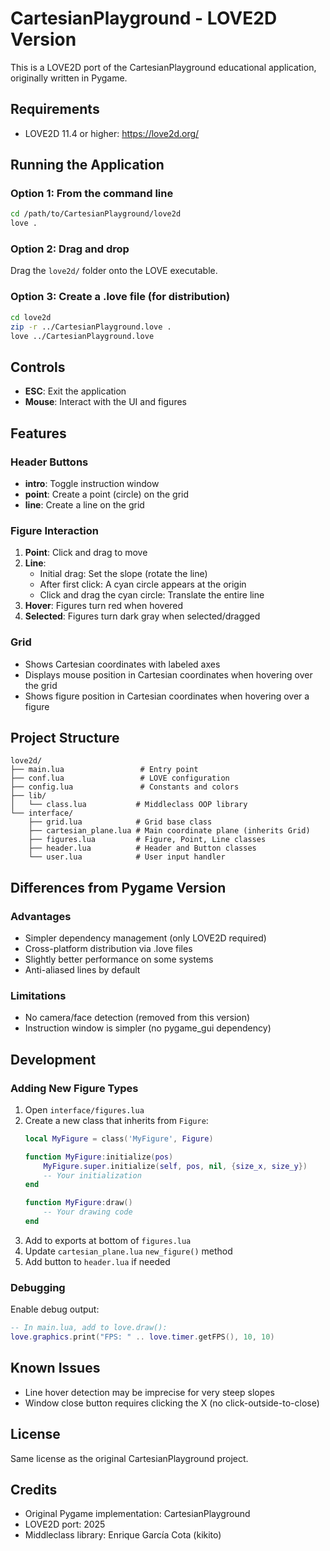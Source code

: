 # CartesianPlayground - LOVE2D Version

This is a LOVE2D port of the CartesianPlayground educational application, originally written in Pygame.

## Requirements

- LOVE2D 11.4 or higher: https://love2d.org/

## Running the Application

### Option 1: From the command line
```bash
cd /path/to/CartesianPlayground/love2d
love .
```

### Option 2: Drag and drop
Drag the `love2d/` folder onto the LOVE executable.

### Option 3: Create a .love file (for distribution)
```bash
cd love2d
zip -r ../CartesianPlayground.love .
love ../CartesianPlayground.love
```

## Controls

- **ESC**: Exit the application
- **Mouse**: Interact with the UI and figures

## Features

### Header Buttons
- **intro**: Toggle instruction window
- **point**: Create a point (circle) on the grid
- **line**: Create a line on the grid

### Figure Interaction
1. **Point**: Click and drag to move
2. **Line**:
   - Initial drag: Set the slope (rotate the line)
   - After first click: A cyan circle appears at the origin
   - Click and drag the cyan circle: Translate the entire line
3. **Hover**: Figures turn red when hovered
4. **Selected**: Figures turn dark gray when selected/dragged

### Grid
- Shows Cartesian coordinates with labeled axes
- Displays mouse position in Cartesian coordinates when hovering over the grid
- Shows figure position in Cartesian coordinates when hovering over a figure

## Project Structure

```
love2d/
├── main.lua                 # Entry point
├── conf.lua                 # LOVE configuration
├── config.lua               # Constants and colors
├── lib/
│   └── class.lua           # Middleclass OOP library
└── interface/
    ├── grid.lua            # Grid base class
    ├── cartesian_plane.lua # Main coordinate plane (inherits Grid)
    ├── figures.lua         # Figure, Point, Line classes
    ├── header.lua          # Header and Button classes
    └── user.lua            # User input handler
```

## Differences from Pygame Version

### Advantages
- Simpler dependency management (only LOVE2D required)
- Cross-platform distribution via .love files
- Slightly better performance on some systems
- Anti-aliased lines by default

### Limitations
- No camera/face detection (removed from this version)
- Instruction window is simpler (no pygame_gui dependency)

## Development

### Adding New Figure Types

1. Open `interface/figures.lua`
2. Create a new class that inherits from `Figure`:
   ```lua
   local MyFigure = class('MyFigure', Figure)

   function MyFigure:initialize(pos)
       MyFigure.super.initialize(self, pos, nil, {size_x, size_y})
       -- Your initialization
   end

   function MyFigure:draw()
       -- Your drawing code
   end
   ```
3. Add to exports at bottom of `figures.lua`
4. Update `cartesian_plane.lua` `new_figure()` method
5. Add button to `header.lua` if needed

### Debugging

Enable debug output:
```lua
-- In main.lua, add to love.draw():
love.graphics.print("FPS: " .. love.timer.getFPS(), 10, 10)
```

## Known Issues

- Line hover detection may be imprecise for very steep slopes
- Window close button requires clicking the X (no click-outside-to-close)

## License

Same license as the original CartesianPlayground project.

## Credits

- Original Pygame implementation: CartesianPlayground
- LOVE2D port: 2025
- Middleclass library: Enrique García Cota (kikito)
